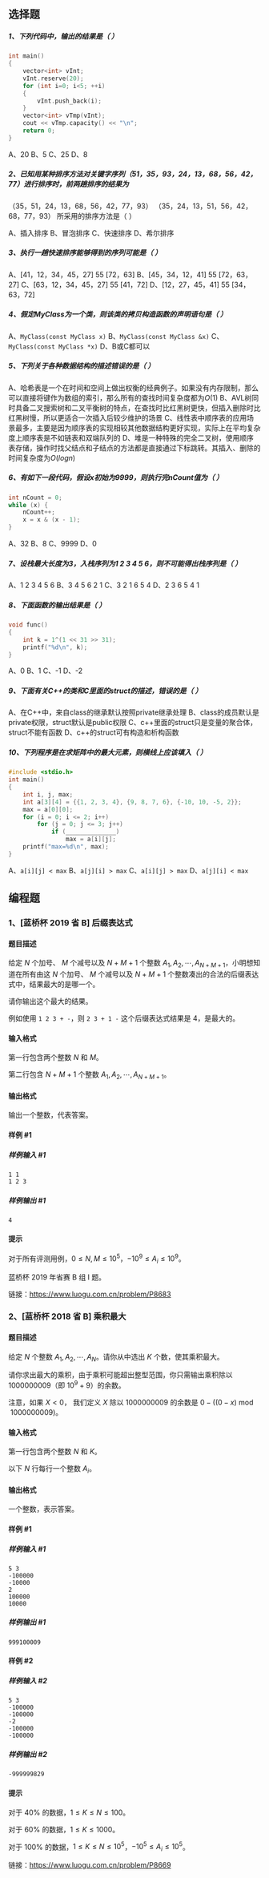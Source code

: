 ## 选择题

##### 1、下列代码中，输出的结果是（   ）

```c
int main()
{
    vector<int> vInt;
    vInt.reserve(20);
    for (int i=0; i<5; ++i)
    {
        vInt.push_back(i);
    }
    vector<int> vTmp(vInt);
    cout << vTmp.capacity() << "\n";
    return 0;
}
```

A、20
B、5
C、25
D、8

##### 2、已知用某种排序方法对关键字序列（51，35，93，24，13，68，56，42，77）进行排序时，前两趟排序的结果为
（35，51，24，13，68，56，42，77，93）
（35，24，13，51，56，42，68，77，93）
所采用的排序方法是（   ）

A、插入排序
B、冒泡排序
C、快速排序
D、希尔排序

##### 3、执行一趟快速排序能够得到的序列可能是（   ）

A、[41，12，34，45，27] 55 [72，63]
B、[45，34，12，41] 55 [72，63，27]
C、[63，12，34，45，27] 55 [41，72]
D、[12，27，45，41] 55 [34，63，72]

##### 4、假定MyClass为一个类，则该类的拷贝构造函数的声明语句是（   ）

A、`MyClass(const MyClass x)`
B、`MyClass(const MyClass &x)`
C、`MyClass(const MyClass *x)`
D、B或C都可以

##### 5、下列关于各种数据结构的描述错误的是（   ）

A、哈希表是一个在时间和空间上做出权衡的经典例子。如果没有内存限制，那么可以直接将键作为数组的索引，那么所有的查找时间复杂度都为$O(1)$
B、AVL树同时具备二叉搜索树和二叉平衡树的特点，在查找时比红黑树更快，但插入删除时比红黑树慢，所以更适合一次插入后较少维护的场景
C、线性表中顺序表的应用场景最多，主要是因为顺序表的实现相较其他数据结构更好实现，实际上在平均复杂度上顺序表是不如链表和双端队列的
D、堆是一种特殊的完全二叉树，使用顺序表存储，操作时找父结点和子结点的方法都是直接通过下标跳转。其插入、删除的时间复杂度为$O(logn)$

##### 6、有如下一段代码，假设x初始为9999，则执行完nCount值为（   ）

```c
int nCount = 0;
while (x) {
    nCount++;
    x = x & (x - 1);
}
```

A、32
B、8
C、9999
D、0

##### 7、设栈最大长度为3，入栈序列为1 2 3 4 5 6，则不可能得出栈序列是（    ）

A、1 2 3 4 5 6
B、3 4 5 6 2 1
C、3 2 1 6 5 4
D、2 3 6 5 4 1

##### 8、下面函数的输出结果是（   ）

```c++
void func()
{
    int k = 1^(1 << 31 >> 31);
    printf("%d\n", k);
}
```

A、0
B、1
C、-1
D、-2

##### 9、下面有关C++的类和C里面的struct的描述，错误的是（   ）

A、在C++中，来自class的继承默认按照private继承处理
B、class的成员默认是private权限，struct默认是public权限
C、c++里面的struct只是变量的聚合体，struct不能有函数
D、c++的struct可有构造和析构函数

##### 10、下列程序是在求矩阵中的最大元素，则横线上应该填入（   ）

```c++
#include <stdio.h>
int main()
{
    int i, j, max;
    int a[3][4] = {{1, 2, 3, 4}, {9, 8, 7, 6}, {-10, 10, -5, 2}};
    max = a[0][0];
    for (i = 0; i <= 2; i++)
        for (j = 0; j <= 3; j++)
            if (______________)
                max = a[i][j];
    printf("max=%d\n", max);
}
```

A、`a[i][j] < max`
B、`a[j][i] > max`
C、`a[i][j] > max`
D、`a[j][i] < max`

## 编程题

### 1、[蓝桥杯 2019 省 B] 后缀表达式

#### 题目描述

给定 $N$ 个加号、 $M$ 个减号以及 $N+M+1$ 个整数 $A_1,A_2,\cdots,A_{N+M+1}$，小明想知道在所有由这 $N$ 个加号、 $M$ 个减号以及 $N+M+1$ 个整数凑出的合法的后缀表达式中，结果最大的是哪一个。

请你输出这个最大的结果。

例如使用 `1 2 3 + -`，则 `2 3 + 1 -` 这个后缀表达式结果是 $4$，是最大的。

#### 输入格式

第一行包含两个整数 $N$ 和 $M$。

第二行包含 $N+M+1$ 个整数 $A_1,A_2,\cdots,A_{N+M+1}$。

#### 输出格式

输出一个整数，代表答案。

#### 样例 #1

##### 样例输入 #1

```
1 1
1 2 3
```

##### 样例输出 #1

```
4
```

#### 提示

对于所有评测用例，$0 \le N,M \le 10^5$，$-10^9 \le A_i \le 10^9$。

蓝桥杯 2019 年省赛 B 组 I 题。

链接：https://www.luogu.com.cn/problem/P8683



### 2、[蓝桥杯 2018 省 B] 乘积最大

#### 题目描述

给定 $N$ 个整数 $A_1, A_2,\cdots, A_N$。请你从中选出 $K$ 个数，使其乘积最大。  

请你求出最大的乘积，由于乘积可能超出整型范围，你只需输出乘积除以 $1000000009$（即 $10^9+9$）的余数。  

注意，如果 $X<0$， 我们定义 $X$ 除以 $1000000009$ 的余数是 $0-((0-x)\bmod 1000000009)$。

#### 输入格式

第一行包含两个整数 $N$ 和 $K$。

以下 $N$ 行每行一个整数 $A_i$。

#### 输出格式

一个整数，表示答案。

#### 样例 #1

##### 样例输入 #1

```
5 3 
-100000   
-10000   
2   
100000  
10000
```

##### 样例输出 #1

```
999100009
```

#### 样例 #2

##### 样例输入 #2

```
5 3 
-100000   
-100000   
-2   
-100000  
-100000
```

##### 样例输出 #2

```
-999999829
```

#### 提示

对于 $40\%$ 的数据，$1\le K\le N\le 100$。

对于 $60\%$ 的数据，$1\le K \le 1000$。

对于 $100\%$ 的数据，$1\le K\le N\le 10^5$，$-10^5\le A_i\le 10^5$。

链接：https://www.luogu.com.cn/problem/P8669